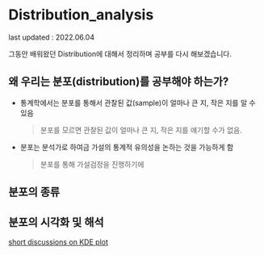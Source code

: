 # Distribution_analysis
last updated : 2022.06.04

그동안 배워왔던 Distribution에 대해서 정리하며 공부를 다시 해보겠습니다. 

## 왜 우리는 분포(distribution)를 공부해야 하는가? 

- 통계학에서는 분포를 통해서 관찰된 값(sample)이 얼마나 큰 지, 작은 지를 알 수 있음    
    > 분포를 모르면 관찰된 값이 얼마나 큰 지, 작은 지를 얘기할 수가 없음. 
- 분포는 분석가로 하여금 가설의 통계적 유의성을 논하는 것을 가능하게 함 
    > 분포를 통해 가설검정을 진행하기에

## 분포의 종류 

## 분포의 시각화 및 해석 

[short discussions on KDE plot](./short_discussions_on_KDE_plot.ipynb)
